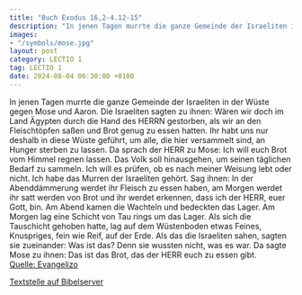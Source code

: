```yaml
---
title: "Buch Exodus 16,2-4.12-15"
description: "In jenen Tagen murrte die ganze Gemeinde der Israeliten in der Wüste gegen Mose und Aaron. Die Israeliten sagten zu ihnen: Wären wir doch im Land Ägypten durch die Hand des HERRN gestorben, als wir an den Fleischtöpfen saßen und Brot genug zu essen hatten. Ihr habt uns nur deshal...."
images:
- "/symbols/mose.jpg"
layout: post
category: LECTIO 1
tag: LECTIO 1
date: 2024-08-04 06:30:00 +0100
---
```

In jenen Tagen murrte die ganze Gemeinde der Israeliten in der Wüste gegen Mose und Aaron.
Die Israeliten sagten zu ihnen: Wären wir doch im Land Ägypten durch die Hand des HERRN gestorben, als wir an den Fleischtöpfen saßen und Brot genug zu essen hatten. Ihr habt uns nur deshalb in diese Wüste geführt, um alle, die hier versammelt sind, an Hunger sterben zu lassen.<!--more-->
Da sprach der HERR zu Mose: Ich will euch Brot vom Himmel regnen lassen. Das Volk soll hinausgehen, um seinen täglichen Bedarf zu sammeln. Ich will es prüfen, ob es nach meiner Weisung lebt oder nicht.
Ich habe das Murren der Israeliten gehört. Sag ihnen: In der Abenddämmerung werdet ihr Fleisch zu essen haben, am Morgen werdet ihr satt werden von Brot und ihr werdet erkennen, dass ich der HERR, euer Gott, bin.
Am Abend kamen die Wachteln und bedeckten das Lager. Am Morgen lag eine Schicht von Tau rings um das Lager.
Als sich die Tauschicht gehoben hatte, lag auf dem Wüstenboden etwas Feines, Knuspriges, fein wie Reif, auf der Erde.
Als das die Israeliten sahen, sagten sie zueinander: Was ist das? Denn sie wussten nicht, was es war. Da sagte Mose zu ihnen: Das ist das Brot, das der HERR euch zu essen gibt.<br>
[Quelle: Evangelizo](https://evangeliumtagfuertag.org/DE/gospel)

[Textstelle auf Bibelserver](https://www.bibleserver.com/EU/2.Mose16,2-4.12-15)
